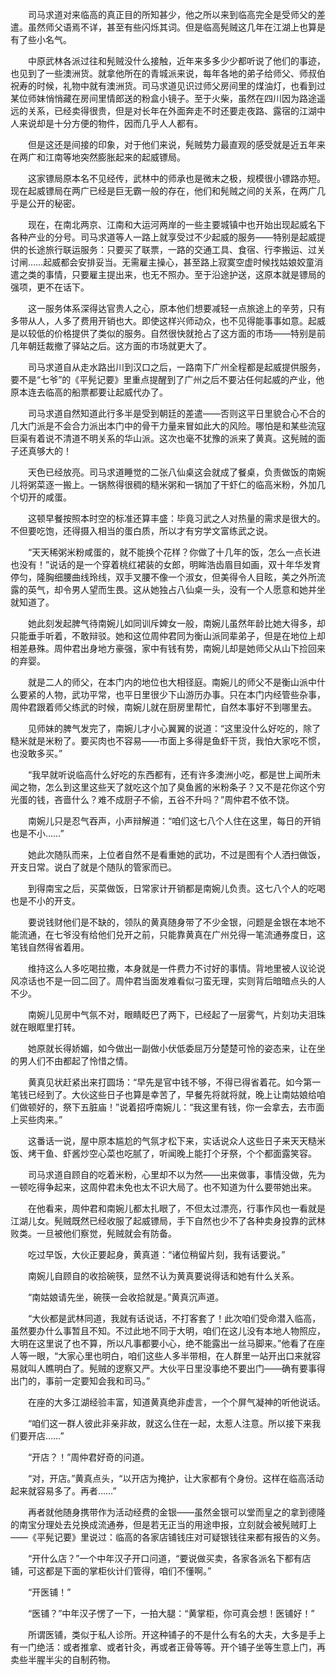 　　司马求道对来临高的真正目的所知甚少，他之所以来到临高完全是受师父的差遣。虽然师父语焉不详，甚至有些闪烁其词。但是临高髡贼这几年在江湖上也算是有了些小名气。

　　中原武林各派过往和髡贼没什么接触，近年来多多少少都听说了他们的事迹，也见到了一些澳洲货。就拿他所在的青城派来说，每年各地的弟子给师父、师叔伯祝寿的时候，礼物中就有澳洲货。司马求道见识过师父房间里的煤油灯，也看到过某位师妹悄悄藏在房间里情郎送的粉盒小镜子。至于火柴，虽然在四川因为路途遥远的关系，已经卖得很贵，但是对长年在外面奔走不时还要走夜路、露宿的江湖中人来说却是十分方便的物件，因而几乎人人都有。

　　但是这还是间接的印象，对于他们来说，髡贼势力最直观的感受就是近五年来在两广和江南等地突然膨胀起来的起威镖局。

　　这家镖局原本名不见经传，武林中的师承也是微末之极，规模很小镖路亦短。现在起威镖局在两广已经是巨无霸一般的存在，他们和髡贼之间的关系，在两广几乎是公开的秘密。

　　现在，在南北两京、江南和大运河两岸的一些主要城镇中也开始出现起威名下各种产业的分号。司马求道等人一路上就享受过不少起威的服务——特别是起威提供的长途旅行联运服务：只要买了联票，一路的交通工具、食宿、行李搬运、过关讨闸……起威都会安排妥当。无需雇主操心，甚至路上寂寞空虚时候找姑娘姣童消遣之类的事情，只要雇主提出来，也无不照办。至于沿途护送，这原本就是镖局的强项，更不在话下。

　　这一服务体系深得达官贵人之心，原本他们想要减轻一点旅途上的辛劳，只有多带从人，人多了费用开销也大。即使这样兴师动众，也不见得能事事如意。起威是以较低的价格提供了类似的服务。自然很快就抢占了这方面的市场——特别是前几年朝廷裁撤了驿站之后。这方面的市场就更大了。

　　司马求道自从走水路出川到汉口之后，一路南下广州全程都是起威提供服务，要不是“七爷”的《平髡记要》里重点提醒到了广州之后不要沾任何起威的产业，他原本连去临高的船票都要让起威代办了。

　　司马求道自然知道此行多半是受到朝廷的差遣——否则这平日里貌合心不合的几大门派是不会合力派出本门中的骨干力量来冒如此大的风险。哪怕是和某些流寇巨渠有着说不清道不明关系的华山派。这次也毫不犹豫的派来了黄真。这髡贼的面子还真够大的！

　　天色已经放亮。司马求道睡觉的二张八仙桌这会就成了餐桌，负责做饭的南婉儿将粥菜逐一搬上。一锅熬得很稠的糙米粥和一锅加了干虾仁的临高米粉，外加几个切开的咸蛋。

　　这顿早餐按照本时空的标准还算丰盛：毕竟习武之人对热量的需求是很大的。不但要吃饱，还得摄入相当的蛋白质，所以才有穷学文富练武之说。

　　“天天稀粥米粉咸蛋的，就不能换个花样？你做了十几年的饭，怎么一点长进也没有！”说话的是一个穿着桃红裙装的女郎，明眸浩齿眉目如画，双十年华发育停匀，隆胸细腰曲线玲线，双手叉腰不像一个淑女，但美得令人目眩，美之外所流露的英气，却令男人望而生畏。这从她独占八仙桌一头，没有一个人愿意和她并坐就知道了。

　　她此刻发起脾气待南婉儿如同训斥婢女一般，南婉儿虽然年龄比她大得多，却只能垂手听着，不敢辩驳。她和这位周仲君同为衡山派同辈弟子，但是在地位上却相差悬殊。周仲君出身地方豪强，家中有钱有势，南婉儿却是她师父从山下捡回来的弃婴。

　　就是二人的师父，在本门内的地位也大相径庭。南婉儿的师父不是衡山派中什么要紧的人物，武功平常，也平日里很少下山游历办事。只在本门内经管些杂事，周仲君跟着师父练武的时候，南婉儿就在厨房里帮忙，自然本事好不到哪里去。

　　见师妹的脾气发完了，南婉儿才小心翼翼的说道：“这里没什么好吃的，除了糙米就是米粉了。要买肉也不容易——市面上多得是鱼虾干货，我怕大家吃不惯，也没敢多买。”

　　“我早就听说临高什么好吃的东西都有，还有许多澳洲小吃，都是世上闻所未闻之物，怎么到这里这些天了就吃这个加了臭鱼酱的米粉条子？又不是花你这个穷光蛋的钱，吝啬什么？难不成厨子不偷，五谷不升吗？”周仲君不依不饶。

　　南婉儿只是忍气吞声，小声辩解道：“咱们这七八个人住在这里，每日的开销也是不小……”

　　她此次随队而来，上位者自然不是看重她的武功，不过是图有个人洒扫做饭，开支日常。说白了就是个随队的管家而已。

　　到得南宝之后，买菜做饭，日常家计开销都是南婉儿负责。这七八个人的吃喝也是不小的开支。

　　要说钱财他们是不缺的，领队的黄真随身带了不少金银，问题是金银在本地不能流通，在七爷没有给他们兑开之前，只能靠黄真在广州兑得一笔流通券度日，这笔钱自然得省着用。

　　维持这么人多吃喝拉撒，本身就是一件费力不讨好的事情。背地里被人议论说风凉话也不是一回二回了。周仲君当面发难看似刁蛮无理，实则背后暗暗点头的人不少。

　　南婉儿见房中气氛不对，眼睛眨巴了两下，已经起了一层雾气，片刻功夫泪珠就在眼眶里打转。

　　她原就长得娇媚，如今做出一副做小伏低委屈万分楚楚可怜的姿态来，让在坐的男人们不由都起了怜惜之情。

　　黄真见状赶紧出来打圆场：“早先是官中钱不够，不得已得省着花。如今第一笔钱已经到了。大伙这些日子也算是幸苦了，早餐先将就将就，晚上让南姑娘给咱们做顿好的，祭下五脏庙！”说着招呼南婉儿：“我这里有钱，你一会拿去，去市面上买些肉来。”

　　这番话一说，屋中原本尴尬的气氛才松下来，实话说众人这些日子来天天糙米饭、烤干鱼、虾酱炒空心菜也吃腻了，听闻晚上能打个牙祭，个个都面露笑容。

　　司马求道自顾自的吃着米粉，心里却不以为然——出来做事，事情没做，先为一顿吃得争起来，这周仲君未免也太不识大局了。也不知道为什么要带她出来。

　　在他看来，周仲君和南婉儿都太扎眼了，不但太过漂亮，行事作风也一看就是江湖儿女。髡贼既然已经收服了起威镖局，手下自然也少不了各种卖身投靠的武林败类。一旦被他们察觉，髡贼就会有防备。

　　吃过早饭，大伙正要起身，黄真道：“诸位稍留片刻，我有话要说。”

　　南婉儿自顾自的收拾碗筷，显然不认为黄真要说得话和她有什么关系。

　　“南姑娘请先坐，碗筷一会收拾就是。”黄真沉声道。

　　“大伙都是武林同道，我就有话说话，不打客套了！此次咱们受命潜入临高，虽然要办什么事暂且不知。不过此地不同于大明，咱们在这儿没有本地人物照应，大明在这里说了也不算，所以凡事都要小心，绝不能露出一丝马脚来。”他看了在座人等一眼，“大家心里也明白，咱们这些人多半带相，在人群里一站开出口来就容易就叫人瞧明白了。髡贼的逻察又严。大伙平日里没事绝不要出门——确有要事得出门的，事前一定要知会我和司马。”

　　在座的大多江湖经验丰富，知道黄真绝非虚言，一个个屏气凝神的听他说话。

　　“咱们这一群人彼此非亲非故，就这么住在一起，太惹人注意。所以接下来我们要开店……”

　　“开店？！”周仲君好奇的问道。

　　“对，开店。”黄真点头，“以开店为掩护，让大家都有个身份。这样在临高活动起来就容易多了。再者……”

　　再者就他随身携带作为活动经费的金银——虽然金银可以堂而皇之的拿到德隆的南宝分理处去兑换成流通券，但是若无正当的用途申报，立刻就会被髡贼盯上——《平髡记要》里说过：临高的各家店铺钱庄对可疑银钱往来都有报告的义务。

　　“开什么店？”一个中年汉子开口问道，“要说做买卖，各家各派名下都有店铺，可这都是下面的掌柜伙计们管得，咱们不懂啊。”

　　“开医铺！”

　　“医铺？”中年汉子愣了一下，一拍大腿：“黄掌柜，你可真会想！医铺好！”

　　所谓医铺，类似于私人诊所。开这种铺子的不是什么有名的大夫，大多是手上有一门绝活：或者推拿、或者针灸，再或者正骨等等。开个铺子坐等生意上门，再卖些半腥半尖的自制药物。
